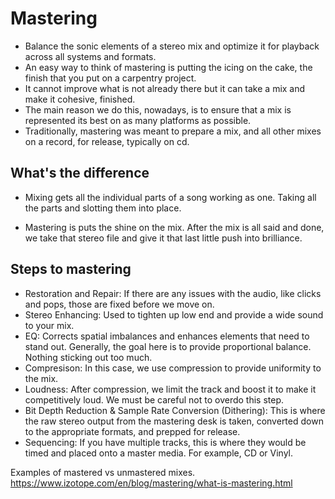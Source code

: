 # Mastering
* Balance the sonic elements of a stereo mix and optimize it for playback across all systems and formats.
* An easy way to think of mastering is putting the icing on the cake, the finish that you put on a carpentry project.
* It cannot improve what is not already there but it can take a mix and make it cohesive, finished.
* The main reason we do this, nowadays, is to ensure that a mix is represented its best on as many platforms as possible.
* Traditionally, mastering was meant to prepare a mix, and all other mixes on a record, for release, typically on cd.

## What's the difference
* Mixing gets all the individual parts of a song working as one. Taking all the parts and slotting them into place.

* Mastering is puts the shine on the mix. After the mix is all said and done, we take that stereo file and give it that last little push into brilliance.

## Steps to mastering
* Restoration and Repair: If there are any issues with the audio, like clicks and pops, those are fixed before we move on.
* Stereo Enhancing: Used to tighten up low end and provide a wide sound to your mix.
* EQ: Corrects spatial imbalances and enhances elements that need to stand out. Generally, the goal here is to provide proportional balance. Nothing sticking out too much.
* Compresison: In this case, we use compression to provide uniformity to the mix. 
* Loudness: After compression, we limit the track and boost it to make it competitively loud. We must be careful not to overdo this step.
* Bit Depth Reduction & Sample Rate Conversion (Dithering): This is where the raw stereo output from the mastering desk is taken, converted down to the appropriate formats, and prepped for release. 
* Sequencing: If you have multiple tracks, this is where they would be timed and placed onto a master media. For example, CD or Vinyl.

Examples of mastered vs unmastered mixes.
https://www.izotope.com/en/blog/mastering/what-is-mastering.html
